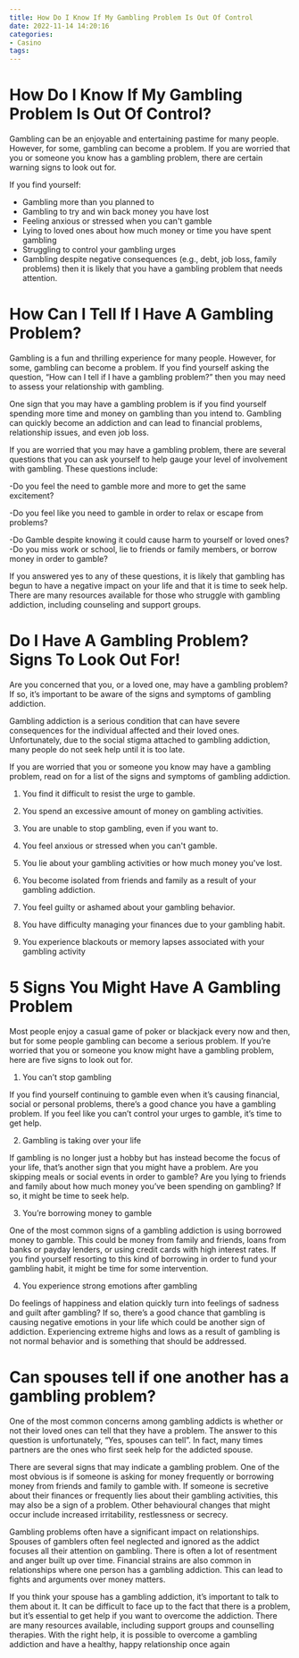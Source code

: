 ```yaml
---
title: How Do I Know If My Gambling Problem Is Out Of Control
date: 2022-11-14 14:20:16
categories:
- Casino
tags:
---
```



#  How Do I Know If My Gambling Problem Is Out Of Control?

Gambling can be an enjoyable and entertaining pastime for many people. However, for some, gambling can become a problem. If you are worried that you or someone you know has a gambling problem, there are certain warning signs to look out for.

If you find yourself:

* Gambling more than you planned to
* Gambling to try and win back money you have lost
* Feeling anxious or stressed when you can't gamble
* Lying to loved ones about how much money or time you have spent gambling
* Struggling to control your gambling urges
* Gambling despite negative consequences (e.g., debt, job loss, family problems)
then it is likely that you have a gambling problem that needs attention.

#  How Can I Tell If I Have A Gambling Problem?

Gambling is a fun and thrilling experience for many people. However, for some, gambling can become a problem. If you find yourself asking the question, “How can I tell if I have a gambling problem?” then you may need to assess your relationship with gambling.

One sign that you may have a gambling problem is if you find yourself spending more time and money on gambling than you intend to. Gambling can quickly become an addiction and can lead to financial problems, relationship issues, and even job loss.

If you are worried that you may have a gambling problem, there are several questions that you can ask yourself to help gauge your level of involvement with gambling. These questions include:

-Do you feel the need to gamble more and more to get the same excitement?

-Do you feel like you need to gamble in order to relax or escape from problems?

-Do Gamble despite knowing it could cause harm to yourself or loved ones?
-Do you miss work or school, lie to friends or family members, or borrow money in order to gamble?

If you answered yes to any of these questions, it is likely that gambling has begun to have a negative impact on your life and that it is time to seek help. There are many resources available for those who struggle with gambling addiction, including counseling and support groups.

#   Do I Have A Gambling Problem? Signs To Look Out For!

Are you concerned that you, or a loved one, may have a gambling problem? If so, it’s important to be aware of the signs and symptoms of gambling addiction.

Gambling addiction is a serious condition that can have severe consequences for the individual affected and their loved ones. Unfortunately, due to the social stigma attached to gambling addiction, many people do not seek help until it is too late.

If you are worried that you or someone you know may have a gambling problem, read on for a list of the signs and symptoms of gambling addiction.

1. You find it difficult to resist the urge to gamble.

2. You spend an excessive amount of money on gambling activities.

3. You are unable to stop gambling, even if you want to.

4. You feel anxious or stressed when you can't gamble.

5. You lie about your gambling activities or how much money you've lost.

6. You become isolated from friends and family as a result of your gambling addiction.

7. You feel guilty or ashamed about your gambling behavior.

8. You have difficulty managing your finances due to your gambling habit.


9) You experience blackouts or memory lapses associated with your gambling activity

#  5 Signs You Might Have A Gambling Problem 

Most people enjoy a casual game of poker or blackjack every now and then, but for some people gambling can become a serious problem. If you’re worried that you or someone you know might have a gambling problem, here are five signs to look out for.

1. You can’t stop gambling

If you find yourself continuing to gamble even when it’s causing financial, social or personal problems, there’s a good chance you have a gambling problem. If you feel like you can’t control your urges to gamble, it’s time to get help.

2. Gambling is taking over your life

If gambling is no longer just a hobby but has instead become the focus of your life, that’s another sign that you might have a problem. Are you skipping meals or social events in order to gamble? Are you lying to friends and family about how much money you’ve been spending on gambling? If so, it might be time to seek help.

3. You’re borrowing money to gamble

One of the most common signs of a gambling addiction is using borrowed money to gamble. This could be money from family and friends, loans from banks or payday lenders, or using credit cards with high interest rates. If you find yourself resorting to this kind of borrowing in order to fund your gambling habit, it might be time for some intervention.

4. You experience strong emotions after gambling

Do feelings of happiness and elation quickly turn into feelings of sadness and guilt after gambling? If so, there’s a good chance that gambling is causing negative emotions in your life which could be another sign of addiction. Experiencing extreme highs and lows as a result of gambling is not normal behavior and is something that should be addressed.

#  Can spouses tell if one another has a gambling problem?

One of the most common concerns among gambling addicts is whether or not their loved ones can tell that they have a problem. The answer to this question is unfortunately, “Yes, spouses can tell”. In fact, many times partners are the ones who first seek help for the addicted spouse.

There are several signs that may indicate a gambling problem. One of the most obvious is if someone is asking for money frequently or borrowing money from friends and family to gamble with. If someone is secretive about their finances or frequently lies about their gambling activities, this may also be a sign of a problem. Other behavioural changes that might occur include increased irritability, restlessness or secrecy.

Gambling problems often have a significant impact on relationships. Spouses of gamblers often feel neglected and ignored as the addict focuses all their attention on gambling. There is often a lot of resentment and anger built up over time. Financial strains are also common in relationships where one person has a gambling addiction. This can lead to fights and arguments over money matters.

If you think your spouse has a gambling addiction, it’s important to talk to them about it. It can be difficult to face up to the fact that there is a problem, but it’s essential to get help if you want to overcome the addiction. There are many resources available, including support groups and counselling therapies. With the right help, it is possible to overcome a gambling addiction and have a healthy, happy relationship once again